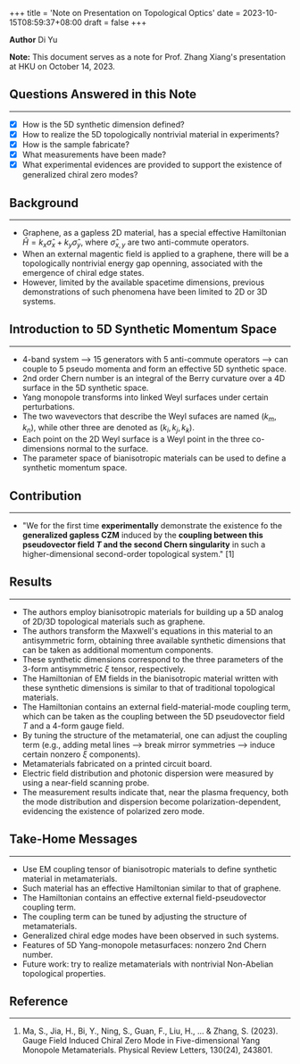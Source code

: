 +++
title = 'Note on Presentation on Topological Optics'
date = 2023-10-15T08:59:37+08:00
draft = false
+++

<!-- # Note on Presentation on Topological Optics -->
<!-- **Created on** 2023-10-14 -->
**Author** Di Yu

**Note:** This document serves as a note for Prof. Zhang Xiang's presentation at HKU on October 14, 2023.

## Questions Answered in this Note
---
+ [x] How is the 5D synthetic dimension defined?
+ [x] How to realize the 5D topologically nontrivial material in experiments?
+ [x] How is the sample fabricate?
+ [x] What measurements have been made?
+ [x] What experimental evidences are provided to support the existence of generalized chiral zero modes?

## Background
---
+ Graphene, as a gapless 2D material, has a special effective Hamiltonian $\hat{H} = k_{x}\hat{\sigma}_{x} + k_{y}\hat{\sigma}_{y}$, where $\hat{\sigma}_{x,y}$ are two anti-commute operators.
+ When an external magentic field is applied to a graphene, there will be a topologically nontrivial energy gap openning, associated with the emergence of chiral edge states.
+ However, limited by the available spacetime dimensions, previous demonstrations of such phenomena have been limited to 2D or 3D systems.

## Introduction to 5D Synthetic Momentum Space
---
+ 4-band system --> 15 generators with 5 anti-commute operators --> can couple to 5 pseudo momenta and form an effective 5D synthetic space.
+ 2nd order Chern number is an integral of the Berry curvature over a 4D surface in the 5D synthetic space.
+ Yang monopole transforms into linked Weyl surfaces under certain perturbations.
+ The two wavevectors that describe the Weyl sufaces are named $(k_{m}, k_{n})$, while other three are denoted as $(k_{i}, k_{j}, k_{k})$.
+ Each point on the 2D Weyl surface is a Weyl point in the three co-dimensions normal to the surface.
+ The parameter space of bianisotropic materials can be used to define a synthetic momentum space. 

## Contribution
---
+ "We for the first time **experimentally** demonstrate the existence fo the **generalized gapless CZM** induced by the **coupling between this pseudovector field $T$ and the second Chern singularity** in such a higher-dimensional second-order topological system." [1]

## Results
---
+ The authors employ bianisotropic materials for building up a 5D analog of 2D/3D topological materials such as graphene.
+ The authors transform the Maxwell's equations in this material to an antisymmetric form, obtaining three available synthetic dimensions that can be taken as additional momentum components.
+ These synthetic dimensions correspond to the three parameters of the 3-form antisymmetric $\xi$ tensor, respectively.
+ The Hamiltonian of EM fields in the bianisotropic material written with these synthetic dimensions is similar to that of traditional topological materials.
+ The Hamiltonian contains an external field-material-mode coupling term, which can be taken as the coupling between the 5D pseudovector field $T$ and a 4-form gauge field.
+ By tuning the structure of the metamaterial, one can adjust the coupling term (e.g., adding metal lines --> break mirror symmetries --> induce certain nonzero $\xi$ components).
+ Metamaterials fabricated on a printed circuit board. 
+ Electric field distribution and photonic dispersion were measured by using a near-field scanning probe.
+ The measurement results indicate that, near the plasma frequency, both the mode distribution and dispersion become polarization-dependent, evidencing the existence of polarized zero mode.

## Take-Home Messages
---
+ Use EM coupling tensor of bianisotropic materials to define synthetic material in metamaterials.
+ Such material has an effective Hamiltonian similar to that of graphene.
+ The Hamiltonian contains an effective external field-pseudovector coupling term.
+ The coupling term can be tuned by adjusting the structure of metamaterials.
+ Generalized chiral edge modes have been observed in such systems.
+ Features of 5D Yang-monopole metasurfaces: nonzero 2nd Chern number.
+ Future work: try to realize metamaterials with nontrivial Non-Abelian topological properties.

## Reference
---
1. Ma, S., Jia, H., Bi, Y., Ning, S., Guan, F., Liu, H., ... & Zhang, S. (2023). Gauge Field Induced Chiral Zero Mode in Five-dimensional Yang Monopole Metamaterials. Physical Review Letters, 130(24), 243801.